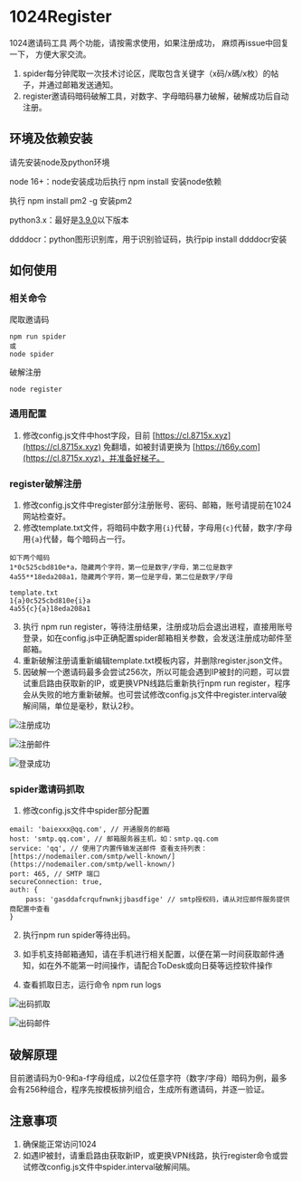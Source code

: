 ﻿# 1024Register

1024邀请码工具
两个功能，请按需求使用，如果注册成功， 麻烦再issue中回复一下， 方便大家交流。 

1. spider每分钟爬取一次技术讨论区，爬取包含关键字（x码/x碼/x枚）的帖子，并通过邮箱发送通知。
1. register邀请码暗码破解工具，对数字、字母暗码暴力破解，破解成功后自动注册。
## 环境及依赖安装
请先安装node及python环境

node 16+：node安装成功后执行 npm install 安装node依赖

执行 npm install pm2 -g 安装pm2

python3.x：最好是[3.9.0](https://www.python.org/downloads/release/python-390/)以下版本

ddddocr：python图形识别库，用于识别验证码，执行pip install ddddocr安装

## 如何使用
### 相关命令
爬取邀请码
```
npm run spider
或
node spider
```

破解注册
```
node register
```

### 通用配置

1. 修改config.js文件中host字段，目前 [https://cl.8715x.xyz](https://cl.8715x.xyz) 免翻墙，如被封请更换为 [https://t66y.com](https://cl.8715x.xyz)，并准备好梯子。
### register破解注册

1. 修改config.js文件中register部分注册账号、密码、邮箱，账号请提前在1024网站检查好。
1. 修改template.txt文件，将暗码中数字用`{i}`代替，字母用`{c}`代替，数字/字母用`{a}`代替，每个暗码占一行。

```
如下两个暗码
1*0c525cbd810e*a，隐藏两个字符，第一位是数字/字母，第二位是数字
4a55**18eda208a1，隐藏两个字符，第一位是字母，第二位是数字/字母
```
```
template.txt
1{a}0c525cbd810e{i}a
4a55{c}{a}18eda208a1
```

3. 执行 npm run register，等待注册结果，注册成功后会退出进程，直接用账号登录，如在config.js中正确配置spider邮箱相关参数，会发送注册成功邮件至邮箱。
3. 重新破解注册请重新编辑template.txt模板内容，并删除register.json文件。
3. 因破解一个邀请码最多会尝试256次，所以可能会遇到IP被封的问题，可以尝试重启路由获取新的IP，或更换VPN线路后重新执行npm run register，程序会从失败的地方重新破解。也可尝试修改config.js文件中register.interval破解间隔，单位是毫秒，默认2秒。

![注册成功](https://user-images.githubusercontent.com/19337357/187058590-59b3e729-6d35-4d5a-9338-9fbf9ae879d2.png)

![注册邮件](https://user-images.githubusercontent.com/19337357/187058608-02f2e087-918c-43e9-b679-2371f2894500.png)

![登录成功](https://user-images.githubusercontent.com/19337357/187059575-a26094b9-4554-4b23-93dd-96b9f6243165.png)


### spider邀请码抓取

1. 修改config.js文件中spider部分配置
```
email: 'baiexxx@qq.com', // 开通服务的邮箱
host: 'smtp.qq.com', // 邮箱服务器主机，如：smtp.qq.com
service: 'qq', // 使用了内置传输发送邮件 查看支持列表：[https://nodemailer.com/smtp/well-known/](https://nodemailer.com/smtp/well-known/)
port: 465, // SMTP 端口
secureConnection: true,
auth: {
    pass: 'gasddafcrqufnwnkjjbasdfige' // smtp授权码，请从对应邮件服务提供商配置中查看
}
```

2. 执行npm run spider等待出码。

3. 如手机支持邮箱通知，请在手机进行相关配置，以便在第一时间获取邮件通知，如在外不能第一时间操作，请配合ToDesk或向日葵等远控软件操作

4. 查看抓取日志，运行命令 npm run logs

![出码抓取](https://user-images.githubusercontent.com/19337357/187058618-5bf3911b-d18f-42a1-8e0e-828c4e04f402.png)

![出码邮件](https://user-images.githubusercontent.com/19337357/187058638-e699442a-73f9-479c-a7a2-87281c7a1ff3.png)



## 破解原理
目前邀请码为0-9和a-f字母组成，以2位任意字符（数字/字母）暗码为例，最多会有256种组合，程序先按模板排列组合，生成所有邀请码，并逐一验证。
## 注意事项

1. 确保能正常访问1024
1. 如遇IP被封，请重启路由获取新IP，或更换VPN线路，执行register命令或尝试修改config.js文件中spider.interval破解间隔。
